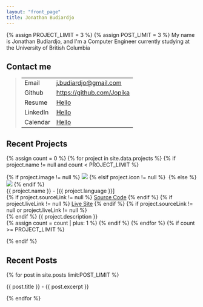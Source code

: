 ```yaml
---
layout: "front_page"
title: Jonathan Budiardjo
---
```

{% assign PROJECT_LIMIT = 3 %}
{% assign POST_LIMIT = 3 %}
My name is Jonathan Budiardjo, and I'm a Computer Engineer currently studying at the University of British Columbia

## Contact me
<blockquote class="contactBox">
<table>
    <tr> 
        <td>Email</td>
        <td><a href="mailto:j.budiardjo@gmail.com">j.budiardjo@gmail.com</a></td> 
    </tr>
    <tr>
        <td>Github</td>
        <td><a href="https://github.com/jopika">https://github.com/Jopika</a></td>
    </tr>
    <tr>
        <td>Resume</td>
        <td><a href="https://www.google.com">Hello</a></td>
    </tr>
    <tr>
        <td>LinkedIn</td>
        <td><a href="https://www.google.com">Hello</a></td>
    </tr>
    <tr>
        <td>Calendar</td>
        <td><a href="https://www.google.com">Hello</a></td>
    </tr>
</table>
</blockquote>

## Recent Projects

<div class="projectSection">

{% assign count = 0 %}
{% for project in site.data.projects %}
{% if project.name != null and count < PROJECT_LIMIT %}
<div class="projectBox">
    <div class="projectImage">
        {% if project.image != null  %}
        <img src="{{ project.image }}">
        {% elsif project.icon != null %}
        <img class="fas {{ project.icon }} fa-6x fa-fw">
        {% else %}
        <img src="http://hdimages.org/wp-content/uploads/2017/03/placeholder-image4.jpg">
        {% endif %}
    </div>
    <div class="projectBody">
        <!-- <a href="{{ project.link }}">{{ project.name }}</a><span>: {{ project.description }}</span> <br> -->
        {{ project.name }} - [{{ project.language }}] <br>
        {% if project.sourceLink != null %}
            <a href="{{ project.sourceLink }}">Source Code</a>
        {% endif %}
        {% if project.liveLink != null %}
            <a href="{{ project.liveLink }}">Live Site</a>
        {% endif %}
        {% if project.sourceLink != null or project.liveLink != null %}
        <br>
        {% endif %}
        {{ project.description }} <br>
    </div>
</div>
{% assign count = count | plus: 1 %}
{% endif %}
{% endfor %}
{% if count >= PROJECT_LIMIT %}
<!-- See more generation -->

{% endif %}

</div>

## Recent Posts
{% for post in site.posts limit:POST_LIMIT %}
<p>
    {{ post.title }} -
    {{ post.excerpt }}
</p>
{% endfor %}



<!-- ## Welcome to GitHub Pages

You can use the [editor on GitHub](https://github.com/jopika/jopika.github.io/edit/master/README.md) to maintain and preview the content for your website in Markdown files.

Whenever you commit to this repository, GitHub Pages will run [Jekyll](https://jekyllrb.com/) to rebuild the pages in your site, from the content in your Markdown files.

### Markdown

Markdown is a lightweight and easy-to-use syntax for styling your writing. It includes conventions for

```markdown
Syntax highlighted code block

# Header 1
## Header 2
### Header 3

- Bulleted
- List

1. Numbered
2. List

**Bold** and _Italic_ and `Code` text

[Link](url) and ![Image](src)
```

For more details see [GitHub Flavored Markdown](https://guides.github.com/features/mastering-markdown/).

### Jekyll Themes

Your Pages site will use the layout and styles from the Jekyll theme you have selected in your [repository settings](https://github.com/jopika/jopika.github.io/settings). The name of this theme is saved in the Jekyll `_config.yml` configuration file.

### Support or Contact

Having trouble with Pages? Check out our [documentation](https://help.github.com/categories/github-pages-basics/) or [contact support](https://github.com/contact) and we’ll help you sort it out.
 -->

